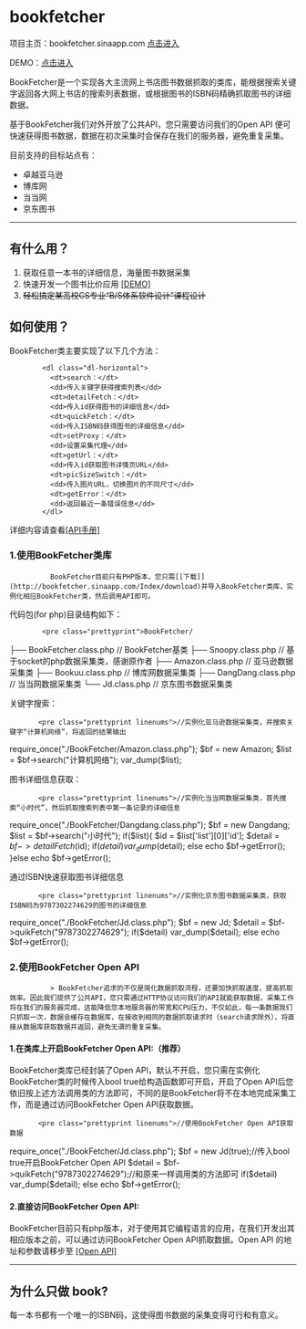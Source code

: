 bookfetcher
===========

项目主页：bookfetcher.sinaapp.com [点击进入](http://bookfetcher.sinaapp.com)

DEMO：[点击进入](http://bookfetcher.sinaapp.com/Demo/index)

BookFetcher是一个实现各大主流网上书店图书数据抓取的类库，能根据搜索关键字返回各大网上书店的搜索列表数据，或根据图书的ISBN码精确抓取图书的详细数据。

基于BookFetcher我们对外开放了公共API，您只需要访问我们的Open API 便可快速获得图书数据，数据在初次采集时会保存在我们的服务器，避免重复采集。

目前支持的目标站点有：

*   卓越亚马逊
*   博库网
*   当当网
*   京东图书

* * *

## 有什么用？

1.  获取任意一本书的详细信息，海量图书数据采集
2.  快速开发一个图书比价应用 [[DEMO]](http://bookfetcher.sinaapp.com/Demo/index)
3.  <del>轻松搞定某高校CS专业“B/S体系软件设计”课程设计</del>

## 如何使用？

BookFetcher类主要实现了以下几个方法：

            <dl class="dl-horizontal">
              <dt>search：</dt>
              <dd>传入关键字获得搜索列表</dd>
              <dt>detailFetch：</dt>
              <dd>传入id获得图书的详细信息</dd>
              <dt>quickFetch：</dt>
              <dd>传入ISBN码获得图书的详细信息</dd>
              <dt>setProxy：</dt>
              <dd>设置采集代理</dd>
              <dt>getUrl：</dt>
              <dd>传入id获取图书详情页URL</dd>
              <dt>picSizeSwitch：</dt>
              <dd>传入图片URL，切换图片的不同尺寸</dd>
              <dt>getError：</dt>
              <dd>返回最近一条错误信息</dd>
            </dl>

详细内容请查看[[API手册]](http://bookfetcher.sinaapp.com/Index/document)

### 1.使用BookFetcher类库

              BookFetcher目前只有PHP版本，您只需[[下载]](http://bookfetcher.sinaapp.com/Index/download)并导入BookFetcher类库，实例化相应BookFetcher类，然后调用API即可。

代码包(for php)目录结构如下：

            <pre class="prettyprint">BookFetcher/
├── BookFetcher.class.php // BookFetcher基类
├── Snoopy.class.php // 基于socket的php数据采集类，感谢原作者
├── Amazon.class.php // 亚马逊数据采集类
├── Bookuu.class.php // 博库网数据采集类
├── DangDang.class.php // 当当网数据采集类
└── Jd.class.php // 京东图书数据采集类
</pre>

关键字搜索：

           <pre class="prettyprint linenums">//实例化亚马逊数据采集类，并搜索关键字“计算机网络”，将返回的结果输出
require_once("./BookFetcher/Amazon.class.php");
$bf = new Amazon;
$list = $bf->search("计算机网络");
var_dump($list);</pre>

图书详细信息获取：

           <pre class="prettyprint linenums">//实例化当当网数据采集类，首先搜索“小时代”，然后抓取搜索列表中第一条记录的详细信息
require_once("./BookFetcher/Dangdang.class.php");
$bf = new Dangdang;
$list = $bf->search("小时代");
if($list){
  $id = $list['list'][0]['id'];
  $detail = $bf->detailFetch($id);
  if($detail)
    var_dump($detail);
  else
    echo $bf->getError();
}else
  echo $bf->getError();</pre>

通过ISBN快速获取图书详细信息

           <pre class="prettyprint linenums">//实例化京东图书数据采集类，获取ISBN码为9787302274629的图书的详细信息
require_once("./BookFetcher/Jd.class.php");
$bf = new Jd;
$detail = $bf->quikFetch("9787302274629");
if($detail)
  var_dump($detail);
else
  echo $bf->getError();</pre>

### 2.使用BookFetcher Open API

              > BookFetcher追求的不仅是简化数据抓取流程，还要加快抓取速度，提高抓取效率。因此我们提供了公共API，您只需通过HTTP协议访问我们的API就能获取数据，采集工作将在我们的服务器完成，这能降低您本地服务器的带宽和CPU压力，不仅如此，每一条数据我们只抓取一次，数据会缓存在数据库，在接收到相同的数据抓取请求时（search请求除外），将直接从数据库获取数据并返回，避免无谓的重复采集。

#### 1.在类库上开启BookFetcher Open API:（推荐）

BookFetcher类库已经封装了Open API，默认不开启，您只需在实例化BookFetcher类的时候传入bool true给构造函数即可开启，开启了Open API后您依旧按上述方法调用类的方法即可，不同的是BookFetcher将不在本地完成采集工作，而是通过访问BookFetcher Open API获取数据。

           <pre class="prettyprint linenums">//使用BookFetcher Open API获取数据
require_once("./BookFetcher/Jd.class.php");
$bf = new Jd(true);//传入bool true开启BookFetcher Open API
$detail = $bf->quikFetch("9787302274629");//和原来一样调用类的方法即可
if($detail)
  var_dump($detail);
else
  echo $bf->getError();</pre>

#### 2.直接访问BookFetcher Open API:

BookFetcher目前只有php版本，对于使用其它编程语言的应用，在我们开发出其相应版本之前，可以通过访问BookFetcher Open API抓取数据。Open API 的地址和参数请移步至 [[Open API]](http://bookfetcher.sinaapp.com/Api)

* * *

## 为什么只做 book?

每一本书都有一个唯一的ISBN码，这使得图书数据的采集变得可行和有意义。